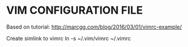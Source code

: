 # VIM CONFIGURATION FILE 

Based on tutorial:
http://marcgg.com/blog/2016/03/01/vimrc-example/


Create simlink to vimrc
ln -s ~/.vim/vimrc ~/.vimrc



